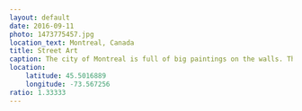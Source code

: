 ```yaml
---
layout: default
date: 2016-09-11
photo: 1473775457.jpg
location_text: Montreal, Canada
title: Street Art
caption: The city of Montreal is full of big paintings on the walls. They usually fit on a complete facade of a building and represent many different things from cupcakes to cars and abstract art.
location:
    latitude: 45.5016889
    longitude: -73.567256
ratio: 1.33333
---
```

